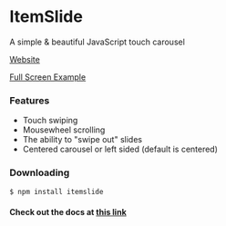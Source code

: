 # ItemSlide

A simple & beautiful JavaScript touch carousel

[Website](https://itemslide.org/)

[Full Screen Example](https://itemslide.org/examples/fullscreen_navigation/)

### Features
- Touch swiping
- Mousewheel scrolling
- The ability to "swipe out" slides
- Centered carousel or left sided (default is centered)

### Downloading

```bash
$ npm install itemslide
```

#### Check out the docs at [this link](https://itemslide.org/docs)

